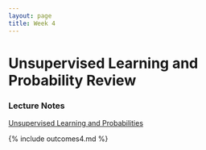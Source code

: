 ```yaml
---
layout: page
title: Week 4
---
```


Unsupervised Learning and Probability Review
============================================

### Lecture Notes

[Unsupervised Learning and Probabilities](./assets/w4_unsupervisedAndProbabilities.pdf)

{% include outcomes4.md %}

